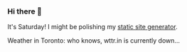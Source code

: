 ### Hi there :wave:

It's Saturday! I might be polishing my [static site generator](https://github.com/bewuethr/pandoc-bash-blog).

Weather in Toronto: who knows, wttr.in is currently down...
